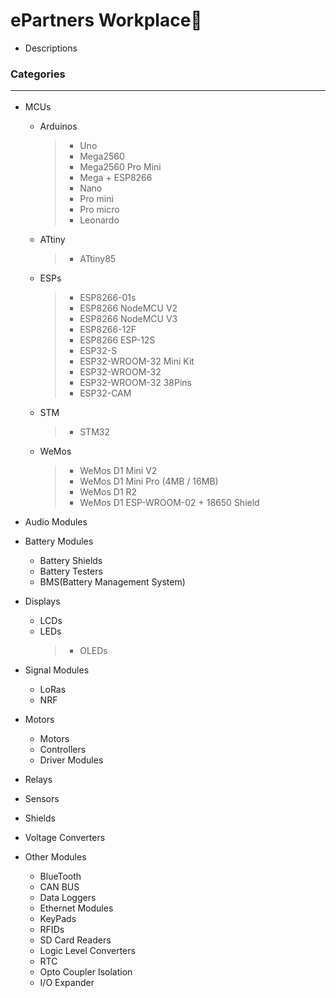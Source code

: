 # ePartners Workplace🕋
- Descriptions

### Categories<hr>
- MCUs
    - Arduinos
        >- Uno
        >- Mega2560
        >- Mega2560 Pro Mini
        >- Mega + ESP8266
        >- Nano
        >- Pro mini
        >- Pro micro
        >- Leonardo
    - ATtiny
        >- ATtiny85
    - ESPs
        >- ESP8266-01s
        >- ESP8266 NodeMCU V2
        >- ESP8266 NodeMCU V3
        >- ESP8266-12F
        >- ESP8266 ESP-12S
        >- ESP32-S
        >- ESP32-WROOM-32 Mini Kit
        >- ESP32-WROOM-32
        >- ESP32-WROOM-32 38Pins
        >- ESP32-CAM
    - STM
        >- STM32
    - WeMos
        >- WeMos D1 Mini V2
        >- WeMos D1 Mini Pro (4MB / 16MB)
        >- WeMos D1 R2
        >- WeMos D1 ESP-WROOM-02 + 18650 Shield
        
- Audio Modules
- Battery Modules
    - Battery Shields
    - Battery Testers
    - BMS(Battery Management System)

- Displays
    - LCDs
    - LEDs
        >- OLEDs
- Signal Modules
    - LoRas
    - NRF
    
- Motors
    - Motors
    - Controllers
    - Driver Modules
- Relays
- Sensors
- Shields
- Voltage Converters

- Other Modules
    - BlueTooth
    - CAN BUS
    - Data Loggers
    - Ethernet Modules
    - KeyPads
    - RFIDs
    - SD Card Readers
    - Logic Level Converters
    - RTC
    - Opto Coupler Isolation
    - I/O Expander
    

